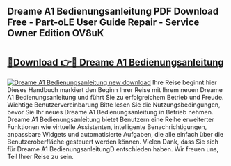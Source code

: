 ## Dreame A1 Bedienungsanleitung PDF Download Free - Part-oLE User Guide Repair - Service Owner Edition OV8uK

# <h2><a href="http://df2cv7w.blite.top/?on=Dreame+A1+Bedienungsanleitung">🔗Download 👉🔴 Dreame A1 Bedienungsanleitung</a></h2>

[![Dreame A1 Bedienungsanleitung new download](https://i.imgur.com/lujVjoI.png)](http://df2cv7w.blite.top/?on=Dreame+A1+Bedienungsanleitung)
Ihre Reise beginnt hier Dieses Handbuch markiert den Beginn Ihrer Reise mit Ihrem neuen Dreame A1 Bedienungsanleitung und führt Sie zu erfolgreichem Betrieb und Freude. Wichtige Benutzervereinbarung Bitte lesen Sie die Nutzungsbedingungen, bevor Sie Ihr neues Dreame A1 Bedienungsanleitung in Betrieb nehmen. Dreame A1 Bedienungsanleitung bietet Benutzern eine Reihe erweiterter Funktionen wie virtuelle Assistenten, intelligente Benachrichtigungen, anpassbare Widgets und automatisierte Aufgaben, die alle einfach über die Benutzeroberfläche gesteuert werden können. Vielen Dank, dass Sie sich für Dreame A1 BedienungsanleitungD entschieden haben. Wir freuen uns, Teil Ihrer Reise zu sein.
